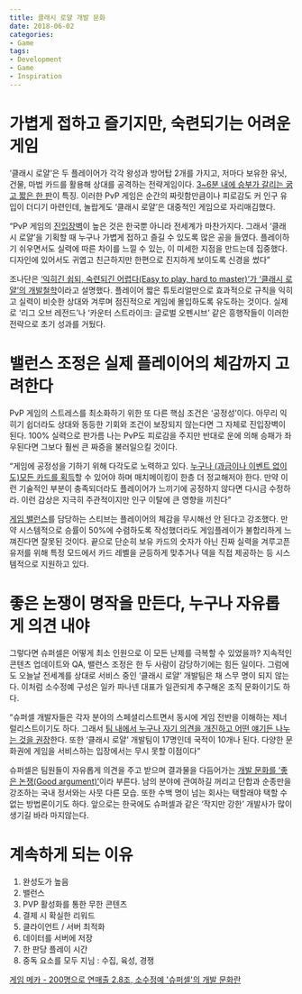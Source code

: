 ```yaml
---
title: 클래시 로얄 개발 문화
date: 2018-06-02
categories:
- Game
tags:
- Development
- Game
- Inspiration
---
```


# 가볍게 접하고 즐기지만, 숙련되기는 어려운 게임

‘클래시 로얄’은 두 플레이어가 각각 왕성과 방어탑 2개를 가지고, 저마다 보유한 유닛, 건물, 마법 카드를 활용해 상대를 공격하는 전략게임이다. <u>3~6분 내에 승부가 갈리는 굵고 짧은 한 판</u>이 특징. 이러한 PvP 게임은 순간의 짜릿함만큼이나 피로감도 커 인구 유입이 더디기 마련인데, 놀랍게도 ‘클래시 로얄’은 대중적인 게임으로 자리매김했다.

“PvP 게임의 <u>진입장벽</u>이 높은 것은 한국뿐 아니라 전세계가 마찬가지다. 그래서 ‘클래시 로얄’을 기획할 때 누구나 가볍게 접하고 즐길 수 있도록 많은 공을 들였다. 플레이하기 쉬우면서도 실력에 따른 차이를 느낄 수 있는, 이 미세한 지점을 만드는데 집중했다. 디자인에 있어서도 귀엽고 친근하지만 한편으로 진지하게 보이도록 신경을 썼다”

조나단은 <u>‘익히긴 쉽되, 숙련되긴 어렵다(Easy to play, hard to master)’가 ‘클래시 로얄’의 개발철학</u>이라고 설명했다. 플레이어 짧은 튜토리얼만으로 효과적으로 규칙을 익히고 실력이 비슷한 상대와 겨루며 점진적으로 게임에 몰입하도록 유도하는 것이다. 실제로 ‘리그 오브 레전드’나 ‘카운터 스트라이크: 글로벌 오펜시브’ 같은 흥행작들이 이러한 전략으로 초기 성과를 거뒀다.

# 밸런스 조정은 실제 플레이어의 체감까지 고려한다

PvP 게임의 스트레스를 최소화하기 위한 또 다른 핵심 조건은 ‘공정성’이다. 아무리 익히기 쉽더라도 상대와 동등한 기회와 조건이 보장되지 않는다면 그 자체로 진입장벽이 된다. 100% 실력으로 판가름 나는 PvP도 피로감을 주지만 반대로 운에 의해 승패가 좌우된다면 그보다 훨씬 큰 짜증을 불러일으킬 것이다.

“게임에 공정성을 기하기 위해 다각도로 노력하고 있다. <u>누구나 (과금이나 이벤트 없이도)모든 카드를 획득</u>할 수 있어야 하며 매치메이킹이 한층 더 정교해저야 한다. 만약 이런 기술적인 부분이 충족되더라도 플레이어가 느끼기에 공정하지 않다면 다시금 수정하라. 이런 감상은 지극히 주관적이지만 인구 이탈에 큰 영향을 끼친다”

<u>게임 밸런스</u>를 담당하는 스티브는 플레이어의 체감을 무시해선 안 된다고 강조했다. 만약 시스템적으로 승률이 50%에 수렴하도록 작성했더라도 게임플레이가 불합리하게 느껴진다면 잘못된 것이다. 끝으로 단순히 보유 카드의 숫자가 아닌 진짜 실력을 겨루고픈 유저를 위해 특정 모드에서 카드 레벨을 균등하게 맞추거나 덱을 직접 제공하는 등 시스템적으로 지원하고 있다.

# 좋은 논쟁이 명작을 만든다, 누구나 자유롭게 의견 내야

그렇다면 슈퍼셀은 어떻게 최소 인원으로 이 모든 난제를 극복할 수 있었을까? 지속적인 콘텐츠 업데이트와 QA, 밸런스 조정은 한 두 사람이 감당하기에는 힘든 일이다. 그럼에도 오늘날 전세계를 상대로 서비스 중인 ‘클래시 로얄’ 개발팀은 채 스무 명이 되지 않는다. 이처럼 소수정예 구성은 일카 파나넨 대표가 일관되게 추구해온 조직 문화이기도 하다.

“슈퍼셀 개발자들은 각자 분야의 스페셜리스트면서 동시에 게임 전반을 이해하는 제너럴리스트이기도 하다. 그래서 <u>팀 내에서 누구나 자기 의견을 개진하고 어떤 얘기든 나누는 것을 권장</u>한다. 또한 ‘클래시 로얄’ 개발팀이 17명인데 국적이 10개나 된다. 다양한 문화권에 게임을 서비스하는 입장에서는 무시 못할 이점이다”

슈퍼셀은 팀원들이 자유롭게 의견을 주고 받으며 결과물을 다듬어가는 <u>개발 문화를 ‘좋은 논쟁(Good argument)’</u>이라 부른다. 남의 분야에 관여하길 꺼리고 단합과 순종만을 강조하는 국내 정서와는 사뭇 다른 모습. 또한 수백 명이 넘는 회사는 택할래야 택할 수 없는 방법론이기도 하다. 앞으로는 한국에도 슈퍼셀과 같은 ‘작지만 강한’ 개발사가 많이 생기길 바라 마지않는다.

# 계속하게 되는 이유

1. 완성도가 높음
2. 밸런스
3. PVP 활성화를 통한 무한 콘텐츠
4. 결제 시 확실한 리워드
5. 클라이언트 / 서버 최적화
6. 데이터를 서버에 저장
7. 한 판당 플레이 시간
8. 중독 요소를 모두 지님 : 수집, 육성, 경쟁



[게임 메카 - 200명으로 연매출 2.8조, 소수정예 '슈퍼셀'의 개발 문화란](https://goo.gl/SdpXqQ )